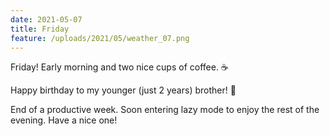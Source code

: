 ```yaml
---
date: 2021-05-07
title: Friday
feature: /uploads/2021/05/weather_07.png
---
```


Friday! Early morning and two nice cups of coffee. ☕️

Happy birthday to my younger (just 2 years) brother! 🎂

End of a productive week. Soon entering lazy mode to enjoy the rest of the evening. Have a nice one!
